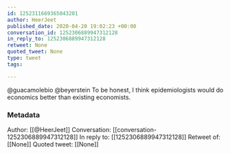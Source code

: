 ```yaml
---
id: 1252311669365043201
author: HeerJeet
published_date: 2020-04-20 19:02:23 +00:00
conversation_id: 1252306889947312128
in_reply_to: 1252306889947312128
retweet: None
quoted_tweet: None
type: tweet
tags:

---
```


@guacamolebio @beyerstein To be honest, I think epidemiologists would do economics better than existing economists.

### Metadata

Author: [[@HeerJeet]]
Conversation: [[conversation-1252306889947312128]]
In reply to: [[1252306889947312128]]
Retweet of: [[None]]
Quoted tweet: [[None]]
